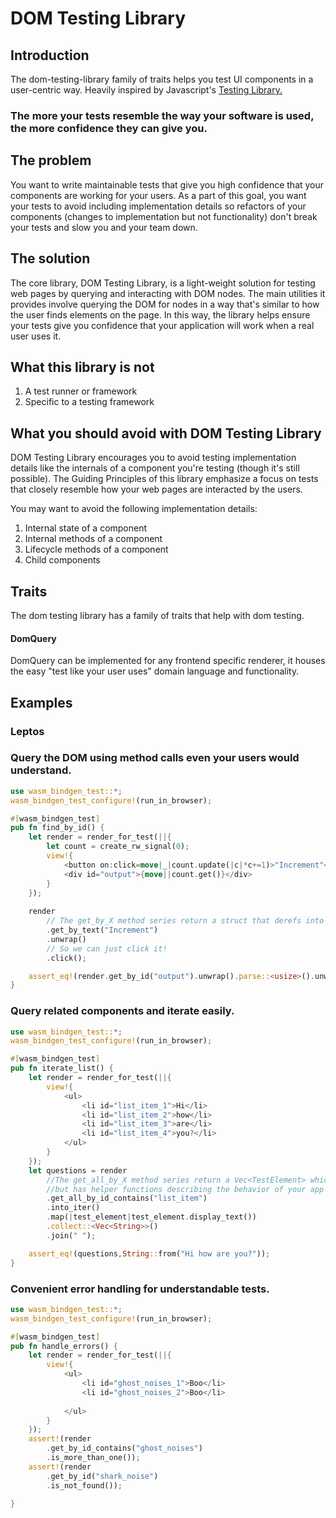 <h1>DOM Testing Library</h1>
<h2>Introduction</h2>
The dom-testing-library family of traits helps you test UI components in a user-centric way.
Heavily inspired by Javascript's <a href="https://testing-library.com">Testing Library.</a>

<h3>
    The more your tests resemble the way your software is used, the more confidence they can give you.
</h3>

<h2>
The problem
</h2>
You want to write maintainable tests that give you high confidence that your components are working for your users. As a part of this goal, you want your tests to avoid including implementation details so refactors of your components (changes to implementation but not functionality) don't break your tests and slow you and your team down.<br>
<h2>The solution</h2>
The core library, DOM Testing Library, is a light-weight solution for testing web pages by querying and interacting with DOM nodes. The main utilities it provides involve querying the DOM for nodes in a way that's similar to how the user finds elements on the page. In this way, the library helps ensure your tests give you confidence that your application will work when a real user uses it.

<h2>What this library is not</h2>
<ol>
    <li>A test runner or framework</li>
    <li>Specific to a testing framework</li>
</ol>
<h2>What you should avoid with DOM Testing Library</h2>
DOM Testing Library encourages you to avoid testing implementation details like the internals of a component you're testing (though it's still possible). The Guiding Principles of this library emphasize a focus on tests that closely resemble how your web pages are interacted by the users.

You may want to avoid the following implementation details:
<ol>
    <li>Internal state of a component</li>
    <li>Internal methods of a component</li>
    <li>Lifecycle methods of a component</li>
    <li>Child components</li>
</ol>

<h2>Traits</h2>
The dom testing library has a family of traits that help with dom testing.
<h4> DomQuery </h4>
DomQuery can be implemented for any frontend specific renderer, it houses the easy "test like your user uses" domain language and functionality.

<h2>Examples</h2>

<h3>Leptos</h3>
<h3>Query the DOM using method calls even your users would understand.</h3>

```rust
use wasm_bindgen_test::*;
wasm_bindgen_test_configure!(run_in_browser);

#[wasm_bindgen_test]
pub fn find_by_id() {
    let render = render_for_test(||{
        let count = create_rw_signal(0);
        view!{
            <button on:click=move|_|count.update(|c|*c+=1)>"Increment"</button>
            <div id="output">{move||count.get()}</div>
        }
    });
     
    render
        // The get_by_X method series return a struct that derefs into web_sys::HtmlElement
        .get_by_text("Increment")
        .unwrap()
        // So we can just click it!
        .click();

    assert_eq!(render.get_by_id("output").unwrap().parse::<usize>().unwrap(),1);
}
```

<h3>Query related components and iterate easily.</h3>

```rust
use wasm_bindgen_test::*;
wasm_bindgen_test_configure!(run_in_browser);

#[wasm_bindgen_test]
pub fn iterate_list() {
    let render = render_for_test(||{
        view!{
            <ul>
                <li id="list_item_1">Hi</li>
                <li id="list_item_2">how</li>
                <li id="list_item_3">are</li>
                <li id="list_item_4">you?</li>
            </ul>
        }
    });
    let questions = render
        //The get_all_by_X method series return a Vec<TestElement> which derefs into HtmlElement 
        //but has helper functions describing the behavior of your app in a way that describes the usage of your app.
        .get_all_by_id_contains("list_item")
        .into_iter()
        .map(|test_element|test_element.display_text())
        .collect::<Vec<String>>()
        .join(" ");

    assert_eq!(questions,String::from("Hi how are you?"));
}
```

<h3> Convenient error handling for understandable tests.</h3>


```rust
use wasm_bindgen_test::*;
wasm_bindgen_test_configure!(run_in_browser);

#[wasm_bindgen_test]
pub fn handle_errors() {
    let render = render_for_test(||{
        view!{
            <ul>
                <li id="ghost_noises_1">Boo</li>
                <li id="ghost_noises_2">Boo</li>
    
            </ul>
        }
    });
    assert!(render
        .get_by_id_contains("ghost_noises")
        .is_more_than_one());
    assert!(render
        .get_by_id("shark_noise")
        .is_not_found());

}
```
